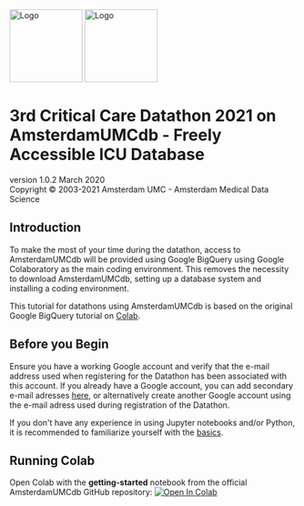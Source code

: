 <img src="https://www.esicm.org/wp-content/uploads/2021/02/Plan-de-travail-4-copie-7@3x-150x150.png" alt="Logo" width=128px/>

<img src="https://github.com/AmsterdamUMC/AmsterdamUMCdb/blob/master/img/logo_amds.png?raw=1" alt="Logo" width=128px/>

# 3rd Critical Care Datathon 2021 on AmsterdamUMCdb - Freely Accessible ICU Database

version 1.0.2 March 2020  
Copyright &copy; 2003-2021 Amsterdam UMC - Amsterdam Medical Data Science

## Introduction
To make the most of your time during the datathon, access to AmsterdamUMCdb will be provided using Google BigQuery using Google Colaboratory as the main coding environment. This removes the necessity to download AmsterdamUMCdb, setting up a database system and installing a coding environment.

This tutorial for datathons using AmsterdamUMCdb is based on the original Google BigQuery tutorial on [Colab](https://colab.research.google.com/notebooks/bigquery.ipynb).

## Before you Begin
Ensure you have a working Google account and verify that the e-mail address used when registering for the Datathon has been associated with this account. If you already have a Google account, you can add secondary e-mail adresses [here](https://myaccount.google.com/alternateemail), or alternatively create another Google account using the e-mail adress used during registration of the Datathon.

If you don't have any experience in using Jupyter notebooks and/or Python, it is recommended to familiarize yourself with the [basics](https://colab.research.google.com/notebooks/intro.ipynb).


## Running Colab
Open Colab with the **getting-started** notebook from the official AmsterdamUMCdb GitHub repository: [![Open In Colab](https://colab.research.google.com/assets/colab-badge.svg)](https://colab.research.google.com/github/AmsterdamUMC/AmsterdamUMCdb/blob/master/datathons/2021-04-amsterdam-datathon-colab/getting-started.ipynb)
